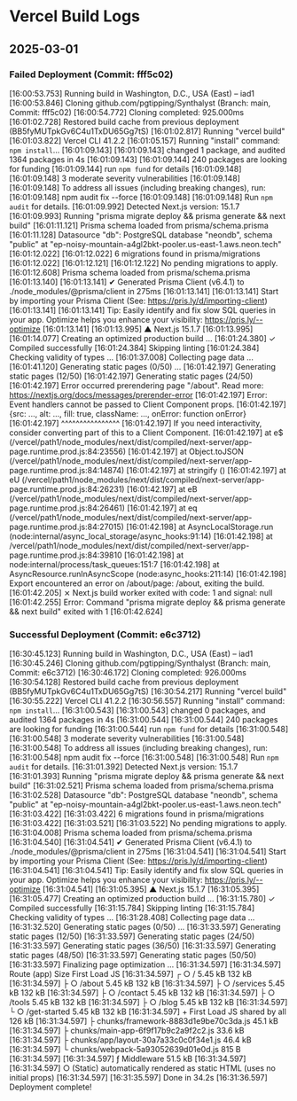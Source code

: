# Vercel Build Logs

## 2025-03-01

### Failed Deployment (Commit: fff5c02)

[16:00:53.753] Running build in Washington, D.C., USA (East) – iad1
[16:00:53.846] Cloning github.com/pgtipping/Synthalyst (Branch: main, Commit: fff5c02)
[16:00:54.772] Cloning completed: 925.000ms
[16:01:02.728] Restored build cache from previous deployment (BB5fyMUTpkGv6C4u1TxDU65Gg7tS)
[16:01:02.817] Running "vercel build"
[16:01:03.822] Vercel CLI 41.2.2
[16:01:05.157] Running "install" command: `npm install`...
[16:01:09.143]
[16:01:09.143] changed 1 package, and audited 1364 packages in 4s
[16:01:09.143]
[16:01:09.144] 240 packages are looking for funding
[16:01:09.144] run `npm fund` for details
[16:01:09.148]
[16:01:09.148] 3 moderate severity vulnerabilities
[16:01:09.148]
[16:01:09.148] To address all issues (including breaking changes), run:
[16:01:09.148] npm audit fix --force
[16:01:09.148]
[16:01:09.148] Run `npm audit` for details.
[16:01:09.992] Detected Next.js version: 15.1.7
[16:01:09.993] Running "prisma migrate deploy && prisma generate && next build"
[16:01:11.121] Prisma schema loaded from prisma/schema.prisma
[16:01:11.128] Datasource "db": PostgreSQL database "neondb", schema "public" at "ep-noisy-mountain-a4gl2bkt-pooler.us-east-1.aws.neon.tech"
[16:01:12.022]
[16:01:12.022] 6 migrations found in prisma/migrations
[16:01:12.022]
[16:01:12.121]
[16:01:12.122] No pending migrations to apply.
[16:01:12.608] Prisma schema loaded from prisma/schema.prisma
[16:01:13.140]
[16:01:13.141] ✔ Generated Prisma Client (v6.4.1) to ./node_modules/@prisma/client in 275ms
[16:01:13.141]
[16:01:13.141] Start by importing your Prisma Client (See: <https://pris.ly/d/importing-client>)
[16:01:13.141]
[16:01:13.141] Tip: Easily identify and fix slow SQL queries in your app. Optimize helps you enhance your visibility: <https://pris.ly/--optimize>
[16:01:13.141]
[16:01:13.995] ▲ Next.js 15.1.7
[16:01:13.995]
[16:01:14.077] Creating an optimized production build ...
[16:01:24.380] ✓ Compiled successfully
[16:01:24.384] Skipping linting
[16:01:24.384] Checking validity of types ...
[16:01:37.008] Collecting page data ...
[16:01:41.120] Generating static pages (0/50) ...
[16:01:42.197] Generating static pages (12/50)
[16:01:42.197] Generating static pages (24/50)
[16:01:42.197] Error occurred prerendering page "/about". Read more: <https://nextjs.org/docs/messages/prerender-error>
[16:01:42.197] Error: Event handlers cannot be passed to Client Component props.
[16:01:42.197] {src: ..., alt: ..., fill: true, className: ..., onError: function onError}
[16:01:42.197] ^^^^^^^^^^^^^^^^
[16:01:42.197] If you need interactivity, consider converting part of this to a Client Component.
[16:01:42.197] at e$ (/vercel/path1/node_modules/next/dist/compiled/next-server/app-page.runtime.prod.js:84:23556)
[16:01:42.197] at Object.toJSON (/vercel/path1/node_modules/next/dist/compiled/next-server/app-page.runtime.prod.js:84:14874)
[16:01:42.197] at stringify (<anonymous>)
[16:01:42.197] at eU (/vercel/path1/node_modules/next/dist/compiled/next-server/app-page.runtime.prod.js:84:26231)
[16:01:42.197] at eB (/vercel/path1/node_modules/next/dist/compiled/next-server/app-page.runtime.prod.js:84:26461)
[16:01:42.197] at eq (/vercel/path1/node_modules/next/dist/compiled/next-server/app-page.runtime.prod.js:84:27015)
[16:01:42.198] at AsyncLocalStorage.run (node:internal/async_local_storage/async_hooks:91:14)
[16:01:42.198] at /vercel/path1/node_modules/next/dist/compiled/next-server/app-page.runtime.prod.js:84:39810
[16:01:42.198] at node:internal/process/task_queues:151:7
[16:01:42.198] at AsyncResource.runInAsyncScope (node:async_hooks:211:14)
[16:01:42.198] Export encountered an error on /about/page: /about, exiting the build.
[16:01:42.205] ⨯ Next.js build worker exited with code: 1 and signal: null
[16:01:42.255] Error: Command "prisma migrate deploy && prisma generate && next build" exited with 1
[16:01:42.624]

### Successful Deployment (Commit: e6c3712)

[16:30:45.123] Running build in Washington, D.C., USA (East) – iad1
[16:30:45.246] Cloning github.com/pgtipping/Synthalyst (Branch: main, Commit: e6c3712)
[16:30:46.172] Cloning completed: 926.000ms
[16:30:54.128] Restored build cache from previous deployment (BB5fyMUTpkGv6C4u1TxDU65Gg7tS)
[16:30:54.217] Running "vercel build"
[16:30:55.222] Vercel CLI 41.2.2
[16:30:56.557] Running "install" command: `npm install`...
[16:31:00.543]
[16:31:00.543] changed 0 packages, and audited 1364 packages in 4s
[16:31:00.544]
[16:31:00.544] 240 packages are looking for funding
[16:31:00.544] run `npm fund` for details
[16:31:00.548]
[16:31:00.548] 3 moderate severity vulnerabilities
[16:31:00.548]
[16:31:00.548] To address all issues (including breaking changes), run:
[16:31:00.548] npm audit fix --force
[16:31:00.548]
[16:31:00.548] Run `npm audit` for details.
[16:31:01.392] Detected Next.js version: 15.1.7
[16:31:01.393] Running "prisma migrate deploy && prisma generate && next build"
[16:31:02.521] Prisma schema loaded from prisma/schema.prisma
[16:31:02.528] Datasource "db": PostgreSQL database "neondb", schema "public" at "ep-noisy-mountain-a4gl2bkt-pooler.us-east-1.aws.neon.tech"
[16:31:03.422]
[16:31:03.422] 6 migrations found in prisma/migrations
[16:31:03.422]
[16:31:03.521]
[16:31:03.522] No pending migrations to apply.
[16:31:04.008] Prisma schema loaded from prisma/schema.prisma
[16:31:04.540]
[16:31:04.541] ✔ Generated Prisma Client (v6.4.1) to ./node_modules/@prisma/client in 275ms
[16:31:04.541]
[16:31:04.541] Start by importing your Prisma Client (See: <https://pris.ly/d/importing-client>)
[16:31:04.541]
[16:31:04.541] Tip: Easily identify and fix slow SQL queries in your app. Optimize helps you enhance your visibility: <https://pris.ly/--optimize>
[16:31:04.541]
[16:31:05.395] ▲ Next.js 15.1.7
[16:31:05.395]
[16:31:05.477] Creating an optimized production build ...
[16:31:15.780] ✓ Compiled successfully
[16:31:15.784] Skipping linting
[16:31:15.784] Checking validity of types ...
[16:31:28.408] Collecting page data ...
[16:31:32.520] Generating static pages (0/50) ...
[16:31:33.597] Generating static pages (12/50)
[16:31:33.597] Generating static pages (24/50)
[16:31:33.597] Generating static pages (36/50)
[16:31:33.597] Generating static pages (48/50)
[16:31:33.597] Generating static pages (50/50)
[16:31:33.597] Finalizing page optimization ...
[16:31:34.597]
[16:31:34.597] Route (app) Size First Load JS
[16:31:34.597] ┌ ○ / 5.45 kB 132 kB
[16:31:34.597] ├ ○ /about 5.45 kB 132 kB
[16:31:34.597] ├ ○ /services 5.45 kB 132 kB
[16:31:34.597] ├ ○ /contact 5.45 kB 132 kB
[16:31:34.597] ├ ○ /tools 5.45 kB 132 kB
[16:31:34.597] ├ ○ /blog 5.45 kB 132 kB
[16:31:34.597] └ ○ /get-started 5.45 kB 132 kB
[16:31:34.597] + First Load JS shared by all 126 kB
[16:31:34.597] ├ chunks/framework-8883d1e9be70c3da.js 45.1 kB
[16:31:34.597] ├ chunks/main-app-6f9f17b9c2a9f2c2.js 33.6 kB
[16:31:34.597] ├ chunks/app/layout-30a7a33c0c0f34e1.js 46.4 kB
[16:31:34.597] └ chunks/webpack-5a93052639d01e0d.js 815 B
[16:31:34.597]
[16:31:34.597] ƒ Middleware 51.5 kB
[16:31:34.597]
[16:31:34.597] ○ (Static) automatically rendered as static HTML (uses no initial props)
[16:31:34.597]
[16:31:35.597] Done in 34.2s
[16:31:36.597] Deployment complete!
